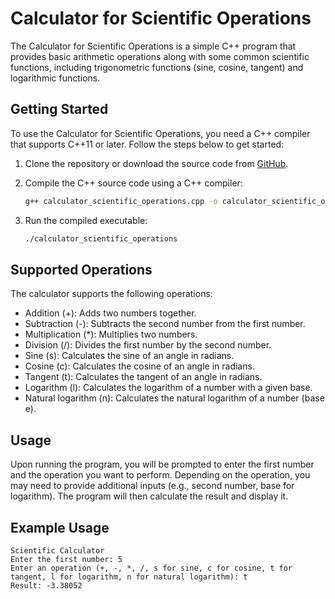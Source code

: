 # Calculator for Scientific Operations

The Calculator for Scientific Operations is a simple C++ program that provides basic arithmetic operations along with some common scientific functions, including trigonometric functions (sine, cosine, tangent) and logarithmic functions.

## Getting Started

To use the Calculator for Scientific Operations, you need a C++ compiler that supports C++11 or later. Follow the steps below to get started:

1. Clone the repository or download the source code from [GitHub](https://github.com/your_username/calculator-for-scientific-operations).

2. Compile the C++ source code using a C++ compiler:

   ```bash
   g++ calculator_scientific_operations.cpp -o calculator_scientific_operations
   ```

3. Run the compiled executable:

   ```bash
   ./calculator_scientific_operations
   ```

## Supported Operations

The calculator supports the following operations:

- Addition (+): Adds two numbers together.
- Subtraction (-): Subtracts the second number from the first number.
- Multiplication (\*): Multiplies two numbers.
- Division (/): Divides the first number by the second number.
- Sine (s): Calculates the sine of an angle in radians.
- Cosine (c): Calculates the cosine of an angle in radians.
- Tangent (t): Calculates the tangent of an angle in radians.
- Logarithm (l): Calculates the logarithm of a number with a given base.
- Natural logarithm (n): Calculates the natural logarithm of a number (base e).

## Usage

Upon running the program, you will be prompted to enter the first number and the operation you want to perform. Depending on the operation, you may need to provide additional inputs (e.g., second number, base for logarithm). The program will then calculate the result and display it.

## Example Usage

```
Scientific Calculator
Enter the first number: 5
Enter an operation (+, -, *, /, s for sine, c for cosine, t for tangent, l for logarithm, n for natural logarithm): t
Result: -3.38052
```
